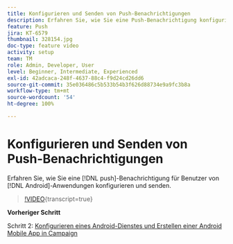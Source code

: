 ```yaml
---
title: Konfigurieren und Senden von Push-Benachrichtigungen
description: Erfahren Sie, wie Sie eine Push-Benachrichtigung konfigurieren und an Android-App-Benutzer senden.
feature: Push
jira: KT-6579
thumbnail: 328154.jpg
doc-type: feature video
activity: setup
team: TM
role: Admin, Developer, User
level: Beginner, Intermediate, Experienced
exl-id: 42adcaca-248f-4637-88c4-f9d24cd26dd6
source-git-commit: 35e036486c5b533b54b3f626d88734e9a9fc3b8a
workflow-type: tm+mt
source-wordcount: '54'
ht-degree: 100%

---
```


# Konfigurieren und Senden von Push-Benachrichtigungen

Erfahren Sie, wie Sie eine [!DNL push]-Benachrichtigung für Benutzer von [!DNL Android]-Anwendungen konfigurieren und senden.

>[!VIDEO](https://video.tv.adobe.com/v/328154?quality=12&learn=on){transcript=true}

**Vorheriger Schritt**

Schritt 2: [Konfigurieren eines Android-Dienstes und Erstellen einer Android Mobile App in Campaign](/help/tutorial-getting-started-with-push-notifications-for-android/configuring-an-android-service-in-campaign.md)

